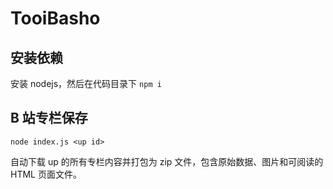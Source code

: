 # TooiBasho 

## 安装依赖

安装 nodejs，然后在代码目录下 `npm i`

## B 站专栏保存

```
node index.js <up id>
```

自动下载 up 的所有专栏内容并打包为 zip 文件，包含原始数据、图片和可阅读的 HTML 页面文件。